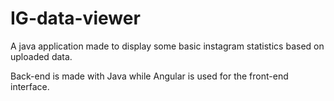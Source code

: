 # IG-data-viewer
A java application made to display some basic instagram statistics based on uploaded data.

Back-end is made with Java while Angular is used for the front-end interface.
